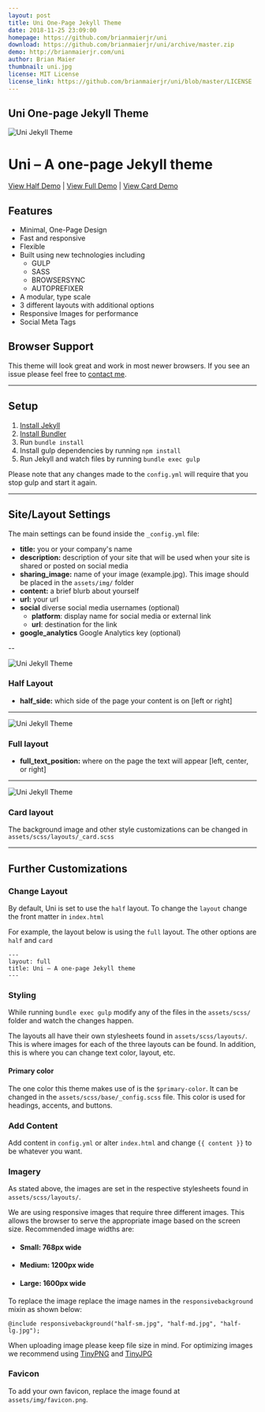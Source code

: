 ```yaml
---
layout: post
title: Uni One-Page Jekyll Theme
date: 2018-11-25 23:09:00
homepage: https://github.com/brianmaierjr/uni
download: https://github.com/brianmaierjr/uni/archive/master.zip
demo: http://brianmaierjr.com/uni
author: Brian Maier
thumbnail: uni.jpg
license: MIT License
license_link: https://github.com/brianmaierjr/uni/blob/master/LICENSE
---
```


## Uni One-page Jekyll Theme

![Uni Jekyll Theme](https://github.com/brianmaierjr/uni/raw/master/assets/img/share.jpg)

# Uni – A one-page Jekyll theme

[View Half Demo](http://brianmaierjr.com/uni/) | [View Full Demo](http://brianmaierjr.com/uni/full.html) | [View Card Demo](http://brianmaierjr.com/uni/card.html)

## Features

* Minimal, One-Page Design
* Fast and responsive
* Flexible
* Built using new technologies including
  * GULP
  * SASS
  * BROWSERSYNC
  * AUTOPREFIXER
* A modular, type scale
* 3 different layouts with additional options
* Responsive Images for performance
* Social Meta Tags

## Browser Support

This theme will look great and work in most newer browsers. If you see an issue please feel free to [contact me](mailto:brimaidesigns@gmail.com).

---

## Setup

1. [Install Jekyll](http://jekyllrb.com)
2. [Install Bundler](http://bundler.io/)
3. Run `bundle install`
4. Install gulp dependencies by running `npm install`
5. Run Jekyll and watch files by running `bundle exec gulp`

Please note that any changes made to the `config.yml` will require that you stop gulp and start it again.

---

## Site/Layout Settings

The main settings can be found inside the `_config.yml` file:

* **title:** you or your company's name
* **description:** description of your site that will be used when your site is shared or posted on social media
* **sharing_image:** name of your image (example.jpg). This image should be placed in the `assets/img/` folder
* **content:** a brief blurb about yourself
* **url:** your url
* **social** diverse social media usernames (optional)
  * **platform**: display name for social media or external link
  * **url**: destination for the link
* **google_analytics** Google Analytics key (optional)

-- 

![Uni Jekyll Theme](https://raw.githubusercontent.com/brianmaierjr/uni/master/layout--half.jpg)

### Half Layout

* **half_side:** which side of the page your content is on [left or right]

---

![Uni Jekyll Theme](https://raw.githubusercontent.com/brianmaierjr/uni/master/layout--full.jpg)

### Full layout

* **full_text_position:** where on the page the text will appear [left, center, or right]

---

![Uni Jekyll Theme](https://raw.githubusercontent.com/brianmaierjr/uni/master/layout--card.jpg)

### Card layout

The background image and other style customizations can be changed in `assets/scss/layouts/_card.scss`

---

## Further Customizations

### Change Layout

By default, Uni is set to use the `half` layout. To change the `layout` change the front matter in `index.html`

For example, the layout below is using the `full` layout. The other options are `half` and `card`

```
---
layout: full
title: Uni – A one-page Jekyll theme
---
```

### Styling

While running `bundle exec gulp` modify any of the files in the `assets/scss/` folder and watch the changes happen.

The layouts all have their own stylesheets found in `assets/scss/layouts/`. This is where images for each of the three layouts can be found. In addition, this is where you can change text color, layout, etc.

#### Primary color

The one color this theme makes use of is the `$primary-color`. It can be changed in the `assets/scss/base/_config.scss` file. This color is used for headings, accents, and buttons.

### Add Content

Add content in `config.yml` or alter `index.html` and change `{{ content }}` to be whatever you want.

### Imagery

As stated above, the images are set in the respective stylesheets found in `assets/scss/layouts/`.

We are using responsive images that require three different images. This allows the browser to serve the appropriate image based on the screen size. Recommended image widths are:

* #### Small: 768px wide
* #### Medium: 1200px wide
* #### Large: 1600px wide

To replace the image replace the image names in the `responsivebackground` mixin as shown below:

```
@include responsivebackground("half-sm.jpg", "half-md.jpg", "half-lg.jpg");
```

When uploading image please keep file size in mind. For optimizing images we recommend using [TinyPNG](https://tinypng.com) and [TinyJPG](https://tinyjpg.com)

### Favicon

To add your own favicon, replace the image found at `assets/img/favicon.png`.
